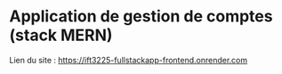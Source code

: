 # Application de gestion de comptes (stack MERN)

Lien du site : https://ift3225-fullstackapp-frontend.onrender.com
